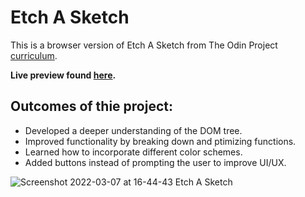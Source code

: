 # Etch A Sketch

This is a browser version of Etch A Sketch from The Odin Project [curriculum](https://www.theodinproject.com/).

**Live preview found [here](https://ekdeguzm.github.io/etch-a-sketch/).**

## Outcomes of thie project:

* Developed a deeper understanding of the DOM tree.
* Improved functionality by breaking down and ptimizing functions.
* Learned how to incorporate different color schemes.
* Added buttons instead of prompting the user to improve UI/UX.

![Screenshot 2022-03-07 at 16-44-43 Etch A Sketch](https://user-images.githubusercontent.com/35510088/157145918-6934f99e-f108-425b-8bd4-9ecf586086b4.png)
